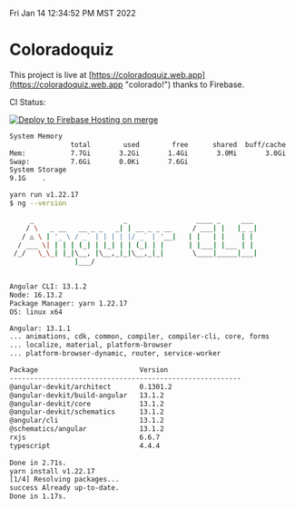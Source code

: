 Fri Jan 14 12:34:52 PM MST 2022

# Coloradoquiz


This project is live at [https://coloradoquiz.web.app](https://coloradoquiz.web.app "colorado!") thanks to Firebase.

CI Status: 

[![Deploy to Firebase Hosting on merge](https://github.com/teamkushal/coloradoquiz/actions/workflows/firebase-hosting-merge.yml/badge.svg)](https://github.com/teamkushal/coloradoquiz/actions/workflows/firebase-hosting-merge.yml)

```bash
System Memory
               total        used        free      shared  buff/cache   available
Mem:           7.7Gi       3.2Gi       1.4Gi       3.0Mi       3.0Gi       4.1Gi
Swap:          7.6Gi       0.0Ki       7.6Gi
System Storage
9.1G	.
```
```bash
yarn run v1.22.17
$ ng --version

     _                      _                 ____ _     ___
    / \   _ __   __ _ _   _| | __ _ _ __     / ___| |   |_ _|
   / △ \ | '_ \ / _` | | | | |/ _` | '__|   | |   | |    | |
  / ___ \| | | | (_| | |_| | | (_| | |      | |___| |___ | |
 /_/   \_\_| |_|\__, |\__,_|_|\__,_|_|       \____|_____|___|
                |___/
    

Angular CLI: 13.1.2
Node: 16.13.2
Package Manager: yarn 1.22.17
OS: linux x64

Angular: 13.1.1
... animations, cdk, common, compiler, compiler-cli, core, forms
... localize, material, platform-browser
... platform-browser-dynamic, router, service-worker

Package                         Version
---------------------------------------------------------
@angular-devkit/architect       0.1301.2
@angular-devkit/build-angular   13.1.2
@angular-devkit/core            13.1.2
@angular-devkit/schematics      13.1.2
@angular/cli                    13.1.2
@schematics/angular             13.1.2
rxjs                            6.6.7
typescript                      4.4.4
    
Done in 2.71s.
yarn install v1.22.17
[1/4] Resolving packages...
success Already up-to-date.
Done in 1.17s.
```
```bash
